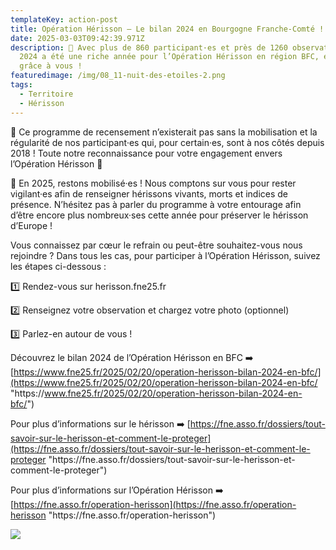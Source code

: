 ```yaml
---
templateKey: action-post
title: Opération Hérisson – Le bilan 2024 en Bourgogne Franche-Comté !
date: 2025-03-03T09:42:39.971Z
description: 🤩 Avec plus de 860 participant·es et près de 1260 observations,
  2024 a été une riche année pour l’Opération Hérisson en région BFC, et c’est
  grâce à vous !
featuredimage: /img/08_11-nuit-des-etoiles-2.png
tags:
  - Territoire
  - Hérisson
---
```

<!--StartFragment-->

🤗 Ce programme de recensement n’existerait pas sans la mobilisation et la régularité de nos participant·es qui, pour certain·es, sont à nos côtés depuis 2018 ! Toute notre reconnaissance pour votre engagement envers l’Opération Hérisson 💚

🙏 En 2025, restons mobilisé·es ! Nous comptons sur vous pour rester vigilant·es afin de renseigner hérissons vivants, morts et indices de présence. N’hésitez pas à parler du programme à votre entourage afin d’être encore plus nombreux·ses cette année pour préserver le hérisson d’Europe !

Vous connaissez par cœur le refrain ou peut-être souhaitez-vous nous rejoindre ? Dans tous les cas, pour participer à l’Opération Hérisson, suivez les étapes ci-dessous :

1️⃣ Rendez-vous sur herisson.fne25.fr

2️⃣ Renseignez votre observation et chargez votre photo (optionnel)

3️⃣ Parlez-en autour de vous !

Découvrez le bilan 2024 de l’Opération Hérisson en BFC ➡️ [https://www.fne25.fr/2025/02/20/operation-herisson-bilan-2024-en-bfc/](https://www.fne25.fr/2025/02/20/operation-herisson-bilan-2024-en-bfc/ "https\://www.fne25.fr/2025/02/20/operation-herisson-bilan-2024-en-bfc/")

Pour plus d’informations sur le hérisson ➡️ [https://fne.asso.fr/dossiers/tout-savoir-sur-le-herisson-et-comment-le-proteger](https://fne.asso.fr/dossiers/tout-savoir-sur-le-herisson-et-comment-le-proteger "https\://fne.asso.fr/dossiers/tout-savoir-sur-le-herisson-et-comment-le-proteger")

Pour plus d’informations sur l’Opération Hérisson ➡️ [https://fne.asso.fr/operation-herisson](https://fne.asso.fr/operation-herisson "https\://fne.asso.fr/operation-herisson")

<!--EndFragment-->

![](#center)
